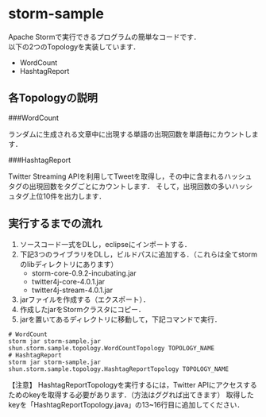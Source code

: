 storm-sample
======================
Apache Stormで実行できるプログラムの簡単なコードです．  
以下の2つのTopologyを実装しています．

- WordCount
- HashtagReport

各Topologyの説明
------

###WordCount

ランダムに生成される文章中に出現する単語の出現回数を単語毎にカウントします．

###HashtagReport

Twitter Streaming APIを利用してTweetを取得し，その中に含まれるハッシュタグの出現回数をタグごとにカウントします．
そして，出現回数の多いハッシュタグ上位10件を出力します．	

実行するまでの流れ
------

1. ソースコード一式をDLし，eclipseにインポートする．
2. 下記3つのライブラリをDLし，ビルドパスに追加する．（これらは全てstormのlibディレクトリにあります）
	* storm-core-0.9.2-incubating.jar
	* twitter4j-core-4.0.1.jar
	* twitter4j-stream-4.0.1.jar
3. jarファイルを作成する（エクスポート）．
4. 作成したjarをStormクラスタにコピー．
5. jarを置いてあるディレクトリに移動して，下記コマンドで実行．

```
# WordCount
storm jar storm-sample.jar shun.storm.sample.topology.WordCountTopology TOPOLOGY_NAME
# HashtagReport
storm jar storm-sample.jar shun.storm.sample.topology.HashtagReportTopology TOPOLOGY_NAME
```

【注意】
HashtagReportTopologyを実行するには，Twitter APIにアクセスするためのkeyを取得する必要があります．（方法はググれば出てきます）
取得したkeyを「HashtagReportTopology.java」の13~16行目に追加してください．